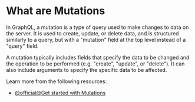 # What are Mutations

In GraphQL, a mutation is a type of query used to make changes to data on the server. It is used to create, update, or delete data, and is structured similarly to a query, but with a "mutation" field at the top level instead of a "query" field.

A mutation typically includes fields that specify the data to be changed and the operation to be performed (e.g. "create", "update", or "delete"). It can also include arguments to specify the specific data to be affected.

Learn more from the following resources:

- [@official@Get started with Mutations](https://graphql.org/learn/queries/#mutations)
